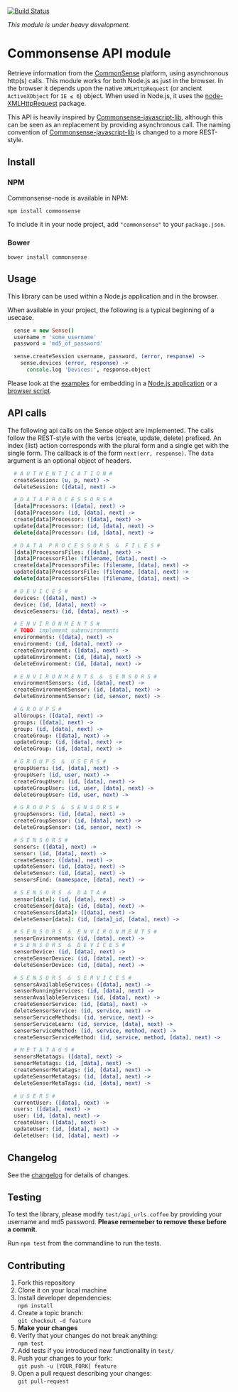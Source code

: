 [![Build Status](https://travis-ci.org/senseobservationsystems/commonsense-nodejs-module.png?branch=master)](https://travis-ci.org/https://travis-ci.org/senseobservationsystems/commonsense-nodejs-module)

*This module is under heavy development.*

# Commonsense API module

Retrieve information from the [CommonSense](http://www.sense-os.nl/commonsense) platform, using asynchronous http(s) calls.
This module works for both Node.js as just in the browser. In the browser it depends upon the native `XMLHttpRequest` (or ancient `ActiveXObject` for `IE ≤ 6`) object. When used in Node.js, it uses the [node-XMLHttpRequest](https://github.com/driverdan/node-XMLHttpRequest) package.

This API is heavily inspired by [Commonsense-javascript-lib](https://github.com/senseobservationsystems/commonsense-javascript-lib), although this can be seen as an replacement by providing asynchronous call. The naming convention of [Commonsense-javascript-lib](https://github.com/senseobservationsystems/commonsense-javascript-lib) is changed to a more REST-style.

## Install

### NPM
Commonsense-node is available in NPM:

`npm install commonsense`

To include it in your node project, add `"commonsense"` to your `package.json`.

### Bower

`bower install commonsense`


## Usage

This library can be used within a Node.js application and in the browser.

When available in your project, the following is a typical beginning of a usecase.

````coffeescript
  sense = new Sense()
  username = 'some_username'
  password = 'md5_of_password'

  sense.createSession username, password, (error, response) ->
    sense.devices (error, response) ->
      console.log 'Devices:', response.object
````

Please look at the [examples](examples) for embedding in a [Node.js application](examples/simple.coffee) or a [browser script](examples/simple.html).

## API calls

The following api calls on the Sense object are implemented.
The calls follow the REST-style with the verbs (create, update, delete) prefixed.
An index (list) action corresponds with the plural form and a single get with the single form.
The callback is of the form `next(err, response)`.
The `data` argument is an optional object of headers.

```coffeescript
  # A U T H E N T I C A T I O N #
  createSession: (u, p, next) ->
  deleteSession: ([data], next) ->

  # D A T A P R O C E S S O R S #
  [data]Processors: ([data], next) ->
  [data]Processor: (id, [data], next) ->
  create[data]Processor: ([data], next) ->
  update[data]Processor: (id, [data], next) ->
  delete[data]Processor: (id, [data], next) ->

  # D A T A  P R O C E S S O R S  &  F I L E S #
  [data]ProcessorsFiles: ([data], next) ->
  [data]ProcessorFile: (filename, [data], next) ->
  create[data]ProcessorsFile: (filename, [data], next) ->
  update[data]ProcessorsFile: (filename, [data], next) ->
  delete[data]ProcessorsFile: (filename, [data], next) ->

  # D E V I C E S #
  devices: ([data], next) ->
  device: (id, [data], next) ->
  deviceSensors: (id, [data], next) ->

  # E N V I R O N M E N T S #
  # TODO: implement subenvironments
  environments: ([data], next) ->
  environment: (id, [data], next) ->
  createEnvironment: ([data], next) ->
  updateEnvironment: (id, [data], next) ->
  deleteEnvironment: (id, [data], next) ->

  # E N V I R O N M E N T S  &  S E N S O R S #
  environmentSensors: (id, [data], next) ->
  createEnvironmentSensor: (id, [data], next) ->
  deleteEnvironmentSensor: (id, sensor, next) ->

  # G R O U P S #
  allGroups: ([data], next) ->
  groups: ([data], next) ->
  group: (id, [data], next) ->
  createGroup: ([data], next) ->
  updateGroup: (id, [data], next) ->
  deleteGroup: (id, [data], next) ->

  # G R O U P S  &  U S E R S #
  groupUsers: (id, [data], next) ->
  groupUser: (id, user, next) ->
  createGroupUser: (id, [data], next) ->
  updateGroupUser: (id, user, [data], next) ->
  deleteGroupUser: (id, user, next) ->

  # G R O U P S  &  S E N S O R S #
  groupSensors: (id, [data], next) ->
  createGroupSensor: (id, [data], next) ->
  deleteGroupSensor: (id, sensor, next) ->

  # S E N S O R S #
  sensors: ([data], next) ->
  sensor: (id, [data], next) ->
  createSensor: ([data], next) ->
  updateSensor: (id, [data], next) ->
  deleteSensor: (id, [data], next) ->
  sensorsFind: (namespace, [data], next) ->

  # S E N S O R S  &  D A T A #
  sensor[data]: (id, [data], next) ->
  createSensor[data]: (id, [data], next) ->
  createSensors[data]: ([data], next) ->
  deleteSensor[data]: (id, [data]_id, [data], next) ->

  # S E N S O R S  &  E N V I R O N M E N T S #
  sensorEnvironments: (id, [data], next) ->
  # S E N S O R S  &  D E V I C E S #
  sensorDevice: (id, [data], next) ->
  createSensorDevice: (id, [data], next) ->
  deleteSensorDevice: (id, [data], next) ->

  # S E N S O R S  &  S E R V I C E S #
  sensorsAvailableServices: ([data], next) ->
  sensorRunningServices: (id, [data], next) ->
  sensorAvailableServices: (id, [data], next) ->
  createSensorService: (id, [data], next) ->
  deleteSensorService: (id, service, next) ->
  sensorServiceMethods: (id, service, next) ->
  sensorServiceLearn: (id, service, [data], next) ->
  sensorServiceMethod: (id, service, method, next) ->
  createSensorServiceMethod: (id, service, method, [data], next) ->

  # M E T A T A G S #
  sensorsMetatags: ([data], next) ->
  sensorMetatags: (id, [data], next) ->
  createSensorMetatags: (id, [data], next) ->
  updateSensorMetatags: (id, [data], next) ->
  deleteSensorMetaTags: (id, [data], next) ->

  # U S E R S #
  currentUser: ([data], next) ->
  users: ([data], next) ->
  user: (id, [data], next) ->
  createUser: ([data], next) ->
  updateUser: (id, [data], next) ->
  deleteUser: (id, [data], next) ->
```

## Changelog

See the [changelog](CHANGELOG.md) for details of changes.

## Testing

To test the library, please modify `test/api_urls.coffee` by providing your username and md5 password. **Please rememeber to remove these before a commit**.

Run `npm test` from the commandline to run the tests.

## Contributing

1. Fork this repository
2. Clone it on your local machine
3. Install developer dependencies:<br />
`npm install`
4. Create a topic branch:<br />
`git checkout -d feature`
5. **Make your changes**
6. Verify that your changes do not break anything:<br />
`npm test`
7. Add tests if you introduced new functionality in `test/`
8. Push your changes to your fork:<br />
`git push -u [YOUR_FORK] feature`
9. Open a pull request describing your changes:<br />
`git pull-request`